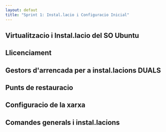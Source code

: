 ```yaml
---
layout: defaut
title: "Sprint 1: Instal.lacio i Configuracio Inicial"
---
```


## Virtualitzacio i Instal.lacio del SO Ubuntu
## Llicenciament
## Gestors d'arrencada per a instal.lacions DUALS
## Punts de restauracio
## Configuracio de la xarxa
## Comandes generals i instal.lacions

